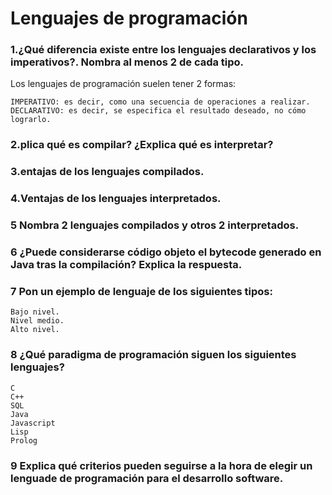  # Lenguajes de programación
 ### 1.¿Qué diferencia existe entre los lenguajes declarativos y los imperativos?. Nombra al menos 2 de cada tipo.
Los lenguajes de programación suelen tener 2 formas:

    IMPERATIVO: es decir, como una secuencia de operaciones a realizar.
    DECLARATIVO: es decir, se especifica el resultado deseado, no cómo lograrlo.

 ### 2.plica qué es compilar? ¿Explica qué es interpretar?

 ### 3.entajas de los lenguajes compilados.

 ### 4.Ventajas de los lenguajes interpretados.

 ### 5 Nombra 2 lenguajes compilados y otros 2 interpretados.

 ### 6 ¿Puede considerarse código objeto el bytecode generado en Java tras la compilación? Explica la respuesta.

 ### 7 Pon un ejemplo de lenguaje de los siguientes tipos:

    Bajo nivel.
    Nivel medio.
    Alto nivel.

 ### 8 ¿Qué paradigma de programación siguen los siguientes lenguajes?

    C
    C++
    SQL
    Java
    Javascript
    Lisp
    Prolog


 ### 9 Explica qué criterios pueden seguirse a la hora de elegir un lenguade de programación para el desarrollo software.
